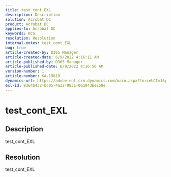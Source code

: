 ```yaml
---
title: test_cont_EXL
description: Description
solution: Acrobat DC
product: Acrobat DC
applies-to: Acrobat DC
keywords: KCS
resolution: Resolution
internal-notes: test_cont_EXL
bug: true
article-created-by: D365 Manager
article-created-date: 6/9/2022 4:16:11 AM
article-published-by: D365 Manager
article-published-date: 6/9/2022 4:16:56 AM
version-number: 1
article-number: KA-19819
dynamics-url: https://adobe-ent.crm.dynamics.com/main.aspx?forceUCI=1&pagetype=entityrecord&etn=knowledgearticle&id=b5ed93e0-aae7-ec11-bb3c-000d3a3bdca6
exl-id: 8364b432-bc05-4a32-9831-061943be250e
---
```

# test_cont_EXL

## Description

test_cont_EXL

## Resolution


test_cont_EXL
